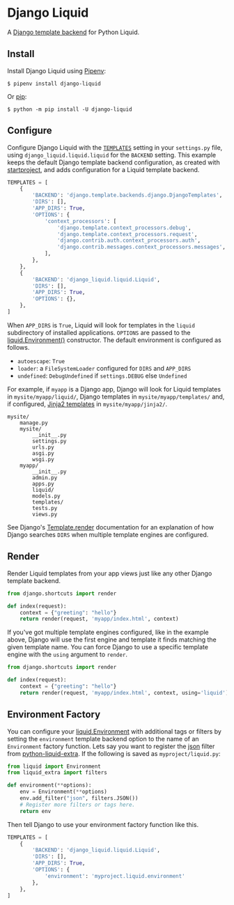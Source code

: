 # Django Liquid

A [Django template backend](https://docs.djangoproject.com/en/4.0/topics/templates/) for Python Liquid.

## Install

Install Django Liquid using [Pipenv](https://pipenv.pypa.io/en/latest/):

```shell
$ pipenv install django-liquid
```

Or [pip](https://pip.pypa.io/en/stable/getting-started/):

```shell
$ python -m pip install -U django-liquid
```

## Configure

Configure Django Liquid with the [`TEMPLATES`](https://docs.djangoproject.com/en/4.0/topics/templates/#configuration) setting in your `settings.py` file, using `django_liquid.liquid.liquid` for the `BACKEND` setting. This example keeps the default Django template backend configuration, as created with [startproject](https://docs.djangoproject.com/en/4.0/ref/django-admin/#django-admin-startproject), and adds configuration for a Liquid template backend.

```python title="settings.py"
TEMPLATES = [
    {
        'BACKEND': 'django.template.backends.django.DjangoTemplates',
        'DIRS': [],
        'APP_DIRS': True,
        'OPTIONS': {
            'context_processors': [
                'django.template.context_processors.debug',
                'django.template.context_processors.request',
                'django.contrib.auth.context_processors.auth',
                'django.contrib.messages.context_processors.messages',
            ],
        },
    },
    {
        'BACKEND': 'django_liquid.liquid.Liquid',
        'DIRS': [],
        'APP_DIRS': True,
        'OPTIONS': {},
    },
]
```

When `APP_DIRS` is `True`, Liquid will look for templates in the `liquid` subdirectory of installed applications. `OPTIONS` are passed to the [liquid.Environment()](/api/Environment) constructor. The default environment is configured as follows.

- `autoescape`: `True`
- `loader`: a `FileSystemLoader` configured for `DIRS` and `APP_DIRS`
- `undefined`: `DebugUndefined` if `settings.DEBUG` else `Undefined`

For example, if `myapp` is a Django app, Django will look for Liquid templates in `mysite/myapp/liquid/`, Django templates in `mysite/myapp/templates/` and, if configured, [Jinja2 templates](https://docs.djangoproject.com/en/4.0/topics/templates/#django.template.backends.jinja2.Jinja2) in `mysite/myapp/jinja2/`.

```
mysite/
    manage.py
    mysite/
        __init__.py
        settings.py
        urls.py
        asgi.py
        wsgi.py
    myapp/
        __init__.py
        admin.py
        apps.py
        liquid/
        models.py
        templates/
        tests.py
        views.py
```

See Django's [Template.render](https://docs.djangoproject.com/en/4.0/topics/templates/#django.template.backends.base.Template.render) documentation for an explanation of how Django searches `DIRS` when multiple template engines are configured.

## Render

Render Liquid templates from your app views just like any other Django template backend.

```python title="views.py"
from django.shortcuts import render

def index(request):
    context = {"greeting": "hello"}
    return render(request, 'myapp/index.html', context)
```

If you've got multiple template engines configured, like in the example above, Django will use the first engine and template it finds matching the given template name. You can force Django to use a specific template engine with the `using` argument to `render`.

```python title="views.py"
from django.shortcuts import render

def index(request):
    context = {"greeting": "hello"}
    return render(request, 'myapp/index.html', context, using='liquid')
```

## Environment Factory

You can configure your [liquid.Environment](/api/Environment) with additional tags or filters by setting the `environment` template backend option to the name of an `Environment` factory function. Lets say you want to register the [json](/extra/filters#json) filter from [python-liquid-extra](/extra/introduction). If the following is saved as `myproject/liquid.py`:

```python title="myproject/liquid.py"
from liquid import Environment
from liquid_extra import filters

def environment(**options):
    env = Environment(**options)
    env.add_filter("json", filters.JSON())
    # Register more filters or tags here.
    return env
```

Then tell Django to use your environment factory function like this.

```python title="settings.py"
TEMPLATES = [
    {
        'BACKEND': 'django_liquid.liquid.Liquid',
        'DIRS': [],
        'APP_DIRS': True,
        'OPTIONS': {
            'environment': 'myproject.liquid.environment'
        },
    },
]
```

